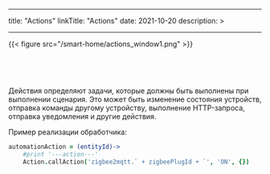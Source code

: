 
---
title: "Actions"
linkTitle: "Actions"
date: 2021-10-20
description: >
  
---

{{< figure src="/smart-home/actions_window1.png" >}}

&nbsp;

&nbsp;

Действия определяют задачи, которые должны быть выполнены при выполнении сценария. Это может быть изменение состояния 
устройств, отправка команды другому устройству, выполнение HTTP-запроса, отправка уведомления и другие действия.

Пример реализации обработчика:
```coffeescript
automationAction = (entityId)->
    #print '---action---'
    Action.callAction('zigbee2mqtt.` + zigbeePlugId + `', 'ON', {})
```
